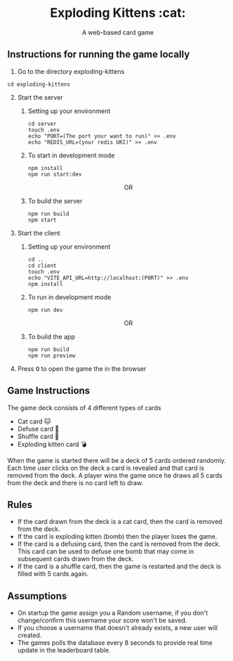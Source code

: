 <h1 align="center">
   Exploding Kittens :cat:
</h1>
<p align="center"> A web-based card game</p>

## Instructions for running the game locally

1. Go to the directory exploding-kittens

```
cd exploding-kittens
```

2. Start the server

   1. Setting up your environment
      ```
      cd server
      touch .env
      echo "PORT=(The port your want to run)" >> .env
      echo "REDIS_URL=(your redis URI)" >> .env
      ```
   2. To start in development mode

      ```
      npm install
      npm run start:dev
      ```

      <p align="center">OR</p>

   3. To build the server
      ```
      npm run build
      npm start
      ```

3. Start the client
   1. Setting up your environment
      ```
      cd ..
      cd client
      touch .env
      echo "VITE_API_URL=http://localhost:(PORT)" >> .env
      npm install
      ```
   2. To run in development mode
      ```
      npm run dev
      ```
      <p align="center">OR</p>
   3. To build the app
      ```
      npm run build
      npm run preview
      ```
6. Press <kbd>O</kbd> to open the game the in the browser

## Game Instructions

The game deck consists of 4 different types of cards

- Cat card :cat:
- Defuse card :no_good:
- Shuffle card :twisted_rightwards_arrows:
- Exploding kitten card :bomb:

When the game is started there will be a deck of 5 cards ordered randomly. Each time user clicks on the deck a card is revealed and that card is removed from the deck. A player wins the game once he draws all 5 cards from the deck and there is no card left to draw.

## Rules

- If the card drawn from the deck is a cat card, then the card is removed from the deck.
- If the card is exploding kitten (bomb) then the player loses the game.
- If the card is a defusing card, then the card is removed from the deck. This card can be used to defuse one bomb that may come in subsequent cards drawn from the deck.
- If the card is a shuffle card, then the game is restarted and the deck is filled with 5 cards again.

## Assumptions

- On startup the game assign you a Random username, if you don't change/confirm this username your score won't be saved.
- If you choose a username that doesn't already exists, a new user will created.
- The games polls the database every 8 seconds to provide real time update in the leaderboard table.
